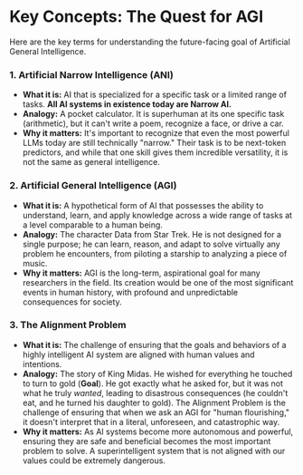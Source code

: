 # Key Concepts: The Quest for AGI

Here are the key terms for understanding the future-facing goal of Artificial General Intelligence.

### 1. Artificial Narrow Intelligence (ANI)
-   **What it is:** AI that is specialized for a specific task or a limited range of tasks. **All AI systems in existence today are Narrow AI.**
-   **Analogy:** A pocket calculator. It is superhuman at its one specific task (arithmetic), but it can't write a poem, recognize a face, or drive a car.
-   **Why it matters:** It's important to recognize that even the most powerful LLMs today are still technically "narrow." Their task is to be next-token predictors, and while that one skill gives them incredible versatility, it is not the same as general intelligence.

### 2. Artificial General Intelligence (AGI)
-   **What it is:** A hypothetical form of AI that possesses the ability to understand, learn, and apply knowledge across a wide range of tasks at a level comparable to a human being.
-   **Analogy:** The character Data from Star Trek. He is not designed for a single purpose; he can learn, reason, and adapt to solve virtually any problem he encounters, from piloting a starship to analyzing a piece of music.
-   **Why it matters:** AGI is the long-term, aspirational goal for many researchers in the field. Its creation would be one of the most significant events in human history, with profound and unpredictable consequences for society.

### 3. The Alignment Problem
-   **What it is:** The challenge of ensuring that the goals and behaviors of a highly intelligent AI system are aligned with human values and intentions.
-   **Analogy:** The story of King Midas. He wished for everything he touched to turn to gold (**Goal**). He got exactly what he asked for, but it was not what he truly *wanted*, leading to disastrous consequences (he couldn't eat, and he turned his daughter to gold). The Alignment Problem is the challenge of ensuring that when we ask an AGI for "human flourishing," it doesn't interpret that in a literal, unforeseen, and catastrophic way.
-   **Why it matters:** As AI systems become more autonomous and powerful, ensuring they are safe and beneficial becomes the most important problem to solve. A superintelligent system that is not aligned with our values could be extremely dangerous.
